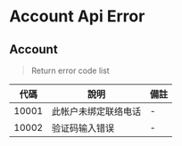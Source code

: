 # Account Api Error

## Account
> Return error code list

| 代碼   | 說明 | 備註 |
| ------ | -------------------------------- | ------ |
| 10001 |此帐户未绑定联络电话 | - |
| 10002 |验证码输入错误 | - |
